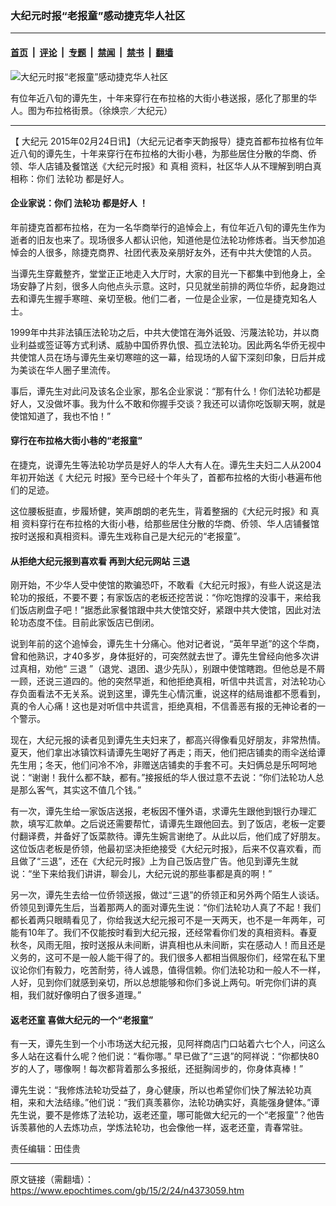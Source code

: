 ### 大纪元时报“老报童”感动捷克华人社区

---

#### [首页](../../../..?n4373059) &nbsp;|&nbsp; [评论](../../../../../epoch-comment?n4373059) &nbsp;|&nbsp; [专题](../../../../../epoch-special?n4373059) &nbsp;|&nbsp; [禁闻](../../../../../epoch-news?n4373059) &nbsp;|&nbsp; [禁书](../../../../../books?n4373059) &nbsp;|&nbsp; [翻墙](https://github.com/gfw-breaker/nogfw/blob/master/README.md?n4373059)


<div><img alt="大纪元时报“老报童”感动捷克华人社区" class="attachment-djy_600_400 size-djy_600_400 wp-post-image" src="https://i.epochtimes.com/assets/uploads/2015/02/1502251020442639-600x400.jpg"/>
<div class="caption">
 <p>
  有位年近八旬的谭先生，十年来穿行在布拉格的大街小巷送报，感化了那里的华人。图为布拉格街景。（徐焕宗／大纪元）
 </p>
</div></div><hr/><div class="post_content" id="artbody" itemprop="articleBody">
 <!-- article content begin -->
 <p>
  【
  <ok href="https://www.epochtimes.com/gb/tag/%E5%A4%A7%E7%BA%AA%E5%85%83.html">
   大纪元
  </ok>
  2015年02月24日讯】（大纪元记者李天韵报导）捷克首都布拉格有位年近八旬的谭先生，十年来穿行在布拉格的大街小巷，为那些居住分散的华商、侨领、华人店铺及餐馆送《大纪元时报》和
  <ok href="https://www.epochtimes.com/gb/tag/%E7%9C%9F%E7%9B%B8.html">
   真相
  </ok>
  资料，社区华人从不理解到明白真相称：你们
  <ok href="https://www.epochtimes.com/gb/tag/%E6%B3%95%E8%BD%AE%E5%8A%9F.html">
   法轮功
  </ok>
  都是好人。
 </p>
 <p>
  <h4>
   企业家说：你们
   <ok href="https://www.epochtimes.com/gb/tag/%E6%B3%95%E8%BD%AE%E5%8A%9F.html">
    法轮功
   </ok>
   都是好人 ！
  </h4>
  <p>
   年前捷克首都布拉格，在为一名华商举行的追悼会上，有位年近八旬的谭先生作为逝者的旧友也来了。现场很多人都认识他，知道他是位法轮功修炼者。当天参加追悼会的人很多，除捷克商界、社团代表及亲朋好友外，还有中共大使馆的人员。
  </p>
  <p>
   当谭先生穿戴整齐，堂堂正正地走入大厅时，大家的目光一下都集中到他身上，全场安静了片刻，很多人向他点头示意。这时，只见就坐前排的两位华侨，起身跑过去和谭先生握手寒暄、亲切至极。他们二者，一位是企业家，一位是捷克知名人士。
  </p>
  <p>
   1999年中共非法镇压法轮功之后，中共大使馆在海外诋毁、污蔑法轮功，并以商业利益或签证等方式利诱、威胁中国侨界仇恨、孤立法轮功。因此两名华侨无视中共使馆人员在场与谭先生亲切寒暄的这一幕，给现场的人留下深刻印象，日后并成为美谈在华人圈子里流传。
  </p>
  <p>
   事后，谭先生对此问及该名企业家，那名企业家说：“那有什么！你们法轮功都是好人，又没做坏事。我为什么不敢和你握手交谈？我还可以请你吃饭聊天啊，就是使馆知道了，我也不怕！”
  </p>
  <p>
   <h4>
    穿行在布拉格大街小巷的“老报童”
   </h4>
   <p>
    在捷克，说谭先生等法轮功学员是好人的华人大有人在。谭先生夫妇二人从2004年初开始送《
    <ok href="https://www.epochtimes.com/gb/tag/%E5%A4%A7%E7%BA%AA%E5%85%83.html">
     大纪元
    </ok>
    时报》至今已经十个年头了，首都布拉格的大街小巷遍布他们的足迹。
   </p>
   <p>
    这位腰板挺直，步履矫健，笑声朗朗的老先生，背着整捆的《大纪元时报》和
    <ok href="https://www.epochtimes.com/gb/tag/%E7%9C%9F%E7%9B%B8.html">
     真相
    </ok>
    资料穿行在布拉格的大街小巷，给那些居住分散的华商、侨领、华人店铺餐馆按时送报和真相资料。谭先生戏称自己是大纪元的“老报童”。
   </p>
   <p>
    <h4>
     从拒绝大纪元报到喜欢看 再到大纪元网站
     <ok href="https://www.epochtimes.com/gb/tag/%E4%B8%89%E9%80%80.html">
      三退
     </ok>
    </h4>
    <p>
     刚开始，不少华人受中使馆的欺骗恐吓，不敢看《大纪元时报》，有些人说这是法轮功的报纸，不要不要；有家饭店的老板还挖苦说：“你吃饱撑的没事干，来给我们饭店刷盘子吧！”据悉此家餐馆跟中共大使馆交好，紧跟中共大使馆，因此对法轮功态度不佳。目前此家饭店已倒闭。
    </p>
    <p>
     说到年前的这个追悼会，谭先生十分痛心。他对记者说，“英年早逝”的这个华商，曾和他熟识，才40多岁，身体挺好的，可突然就去世了。谭先生曾经向他多次讲过真相，劝他“
     <ok href="https://www.epochtimes.com/gb/tag/%E4%B8%89%E9%80%80.html">
      三退
     </ok>
     ”（退党、退团、退少先队），别跟中使馆瞎跑。但他总是不屑一顾，还说三道四的。他的突然早逝，和他拒绝真相，听信中共谎言，对法轮功心存负面看法不无关系。说到这里，谭先生心情沉重，说这样的结局谁都不愿看到，真的令人心痛！这也是对听信中共谎言，拒绝真相，不信善恶有报的无神论者的一个警示。
    </p>
    <p>
     现在，大纪元报的读者见到谭先生夫妇来了，都高兴得像看见好朋友，非常热情。夏天，他们拿出冰镇饮料请谭先生喝好了再走；雨天，他们把店铺卖的雨伞送给谭先生用；冬天，他们问冷不冷，非赠送店铺卖的手套不可。夫妇俩总是乐呵呵地说：“谢谢！我什么都不缺，都有。”接报纸的华人很过意不去说：“你们法轮功人总是那么客气，其实这不值几个钱。”
    </p>
    <p>
     有一次，谭先生给一家饭店送报，老板因不懂外语，求谭先生跟他到银行办理汇款，填写汇款单。之后说还需要帮忙，请谭先生跟他回去。到了饭店，老板一定要付翻译费，并备好了饭菜款待。谭先生婉言谢绝了。从此以后，他们成了好朋友。这位饭店老板是侨领，他最初坚决拒绝接受《大纪元时报》，后来不仅喜欢看，而且做了“三退”，还在《大纪元时报》上为自己饭店登广告。他见到谭先生就说：“坐下来给我们讲讲，聊会儿，大纪元说的那些事都是真的啊！”
    </p>
    <p>
     另一次，谭先生去给一位侨领送报，做过“三退”的侨领正和另外两个陌生人谈话。侨领见到谭先生后，当着那两人的面对谭先生说：“你们法轮功人真了不起！我们都长着两只眼睛看见了，你给我送大纪元报可不是一天两天，也不是一年两年，可能有10年了。我们不仅能按时看到大纪元报，还经常看你们发的真相资料。春夏秋冬，风雨无阻，按时送报从未间断，讲真相也从未间断，实在感动人！而且还是义务的，这可不是一般人能干得了的。我们很多人都相当佩服你们，经常在私下里议论你们有毅力，吃苦耐劳，待人诚恳，值得信赖。你们法轮功和一般人不一样，人好，见到你们就感到亲切，所以总想能够和你们多说上两句。听完你们讲的真相，我们就好像明白了很多道理。”
    </p>
    <p>
     <h4>
      返老还童 喜做大纪元的一个“老报童”
     </h4>
     <p>
      有一天，谭先生到一个小市场送大纪元报，见阿祥商店门口站着六七个人，问这么多人站在这看什么呢？他们说：“看你哪。” 早已做了“三退”的阿祥说：“你都快80岁的人了，哪像啊！每次都背着那么多报纸，还挺胸阔步的，你身体真棒！”
     </p>
     <p>
      谭先生说：“我修炼法轮功受益了，身心健康，所以也希望你们快了解法轮功真相，来和大法结缘。”他们说：“我们真羡慕你，法轮功确实好，真能强身健体。”谭先生说，要不是修炼了法轮功，返老还童，哪可能做大纪元的一个“老报童”？他告诉羡慕他的人去炼功点，学炼法轮功，也会像他一样，返老还童，青春常驻。
     </p>
     <p>
      责任编辑：田佳贵
     </p>
     <!-- article content end -->
     <div id="below_article_ad">
     </div>
    </p>
   </p>
  </p>
 </p>
</div>


---

原文链接（需翻墙）：https://www.epochtimes.com/gb/15/2/24/n4373059.htm